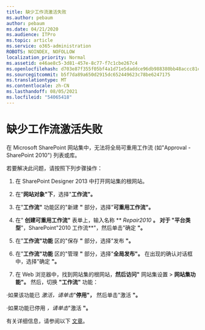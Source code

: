 ```yaml
---
title: 缺少工作流激活失败
ms.author: pebaum
author: pebaum
ms.date: 04/21/2020
ms.audience: ITPro
ms.topic: article
ms.service: o365-administration
ROBOTS: NOINDEX, NOFOLLOW
localization_priority: Normal
ms.assetid: e46ae8c5-3d81-457e-8c77-f7c1cbe267c4
ms.openlocfilehash: d703e87f355f05bf4a1d71e5daddce96db988380bb48accc81c95f1ba91fbb2b
ms.sourcegitcommit: b5f7da89a650d2915dc652449623c78be6247175
ms.translationtype: MT
ms.contentlocale: zh-CN
ms.lasthandoff: 08/05/2021
ms.locfileid: "54065418"
---
```

# <a name="missing-workflow-failed-to-activate"></a>缺少工作流激活失败

在 Microsoft SharePoint 网站集中，无法将全局可重用工作流 (如"Approval - SharePoint 2010") 列表或库。
  
若要解决此问题，请按照下列步骤操作： 
  
1. 在 SharePoint Designer 2013 中打开网站集的根网站。
  
2. 在"**网站对象"下**，选择"**工作流"。** 
  
3. 在"**工作流"** 功能区的"新建 **"** 部分，选择"**可重用工作流"。** 
  
4. 在" **创建可重用工作流"** 表单上，输入名称 ** *Repair2010* **。 对于 **"平台类型****"，SharePoint"2010 工作流**"，然后单击"确定 **"。** 
  
1. 在"**工作流"功能** 区的"保存 **"** 部分，选择"发布 **"。** 
  
2. 在"**工作流"功能** 区的"管理 **"** 部分，选择"**全局发布"。** 在出现的确认对话框中，选择"确定 **"。** 
  
3. 在 Web 浏览器中，找到网站集的根网站，**然后访问"** 网站集设置 \> **网站集功能"。** 然后，切换 **"工作流"** 功能： 
  
·如果该功能已 *激活，请单击*"**停用"，** 然后单击"激活 **"。** 
  
·如果功能已停用 *，请单击*"激活 **"。** 
  
有关详细信息，请参阅以下 [文章](https://go.microsoft.com/fwlink/?linkid=2047770&amp;clcid=0x409)。
  

